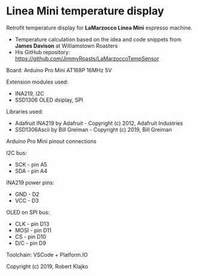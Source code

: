 # Linea Mini temperature display
Retrofit temperature display for **LaMarzocco Linea Mini** espresso machine.
- Temperature calculation based on the idea and code snippets from **James Davison** at Williamstown Roasters
- His GitHub repository: https://github.com/JimmyRoasts/LaMarzoccoTempSensor

Board: Arduino Pro Mini AT168P 16MHz 5V

Extension modules used:
- INA219, I2C
- SSD1306 OLED dsiplay, SPI


Libraries used:
- Adafruit INA219 by Adafruit - Copyright (c) 2012, Adafruit Industries
- SSD1306Ascii by Bill Greiman - Copyright (c) 2019, Bill Greiman

Arduino Pro Mini pinout connections

I2C bus:
- SCK - pin A5
- SDA - pin A4

INA219 power pins:
- GND - D2
- VCC - D3

OLED on SPI bus:
- CLK - pin D13
- MOSI - pin D11
- CS - pin D10
- D/C - pin D9

Toolchain: VSCode + Platform.IO

Copyright (c) 2019, Robert Klajko

